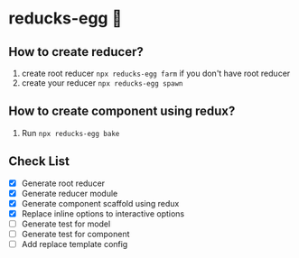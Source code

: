 # reducks-egg 🥚

## How to create reducer?

1. create root reducer `npx reducks-egg farm` if you don't have root reducer
1. create your reducer `npx reducks-egg spawn`

## How to create component using redux?

1. Run `npx reducks-egg bake`

## Check List

- [x] Generate root reducer
- [x] Generate reducer module
- [x] Generate component scaffold using redux
- [x] Replace inline options to interactive options
- [ ] Generate test for model
- [ ] Generate test for component
- [ ] Add replace template config
